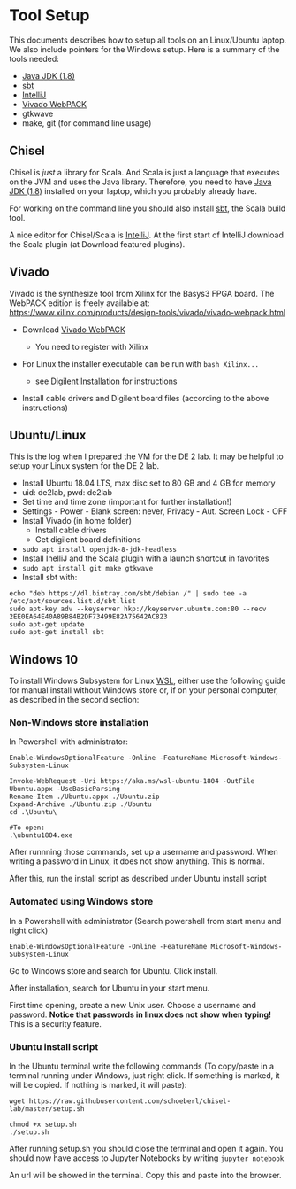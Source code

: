 
# Tool Setup

This documents describes how to setup all tools on an Linux/Ubuntu
laptop. We also include pointers for the Windows setup.
Here is a summary of the tools needed:

 * [Java JDK (1.8)](https://www.oracle.com/technetwork/java/javase/downloads/jdk8-downloads-2133151.html)
 * [sbt](https://www.scala-sbt.org/)
 * [IntelliJ](https://www.jetbrains.com/idea/download/)
 * [Vivado WebPACK](https://www.xilinx.com/products/design-tools/vivado/vivado-webpack.html)
 * gtkwave
 * make, git (for command line usage)

## Chisel

Chisel is *just* a library for Scala. And Scala is just a language that executes
on the JVM and uses the Java library. Therefore, you need to have
[Java JDK (1.8)](https://www.oracle.com/technetwork/java/javase/downloads/jdk8-downloads-2133151.html)
installed on your laptop, which you probably already have.

For working on the command line you should also install
[sbt](https://www.scala-sbt.org/), the Scala build tool.

A nice editor for Chisel/Scala is
[IntelliJ](https://www.jetbrains.com/idea/download/). At the first start
of IntelliJ download the Scala plugin (at Download featured plugins).

## Vivado

Vivado is the synthesize tool from Xilinx for the Basys3 FPGA board.
The WebPACK edition is freely available at:
https://www.xilinx.com/products/design-tools/vivado/vivado-webpack.html

 * Download [Vivado WebPACK](https://www.xilinx.com/products/design-tools/vivado/vivado-webpack.html)
   * You need to register with Xilinx

 * For Linux the installer executable can be run with ```bash Xilinx...```
   * see
     [Digilent Installation](https://reference.digilentinc.com/vivado/installing-vivado/start)
     for instructions
 * Install cable drivers and Digilent board files (according to the above instructions)

## Ubuntu/Linux

This is the log when I prepared the VM for the DE 2 lab. It may be helpful to setup
your Linux system for the DE 2 lab.

 * Install Ubuntu 18.04 LTS, max disc set to 80 GB and 4 GB for memory
 * uid: de2lab, pwd: de2lab
 * Set time and time zone (important for further installation!)
 * Settings - Power - Blank screen: never, Privacy - Aut. Screen Lock - OFF
 * Install Vivado (in home folder)
   * Install cable drivers
   * Get digilent board definitions
 * ```sudo apt install openjdk-8-jdk-headless```
 * Install InelliJ and the Scala plugin with a launch shortcut in favorites
 * ```sudo apt install git make gtkwave```
 * Install sbt with:
```
echo "deb https://dl.bintray.com/sbt/debian /" | sudo tee -a /etc/apt/sources.list.d/sbt.list
sudo apt-key adv --keyserver hkp://keyserver.ubuntu.com:80 --recv 2EE0EA64E40A89B84B2DF73499E82A75642AC823
sudo apt-get update
sudo apt-get install sbt
```

## Windows 10

To install Windows Subsystem for Linux [WSL](https://docs.microsoft.com/en-us/windows/wsl/install-win10), either use the following guide for manual install without Windows store or, if on your personal computer, as described in the second section:

### Non-Windows store installation
In Powershell with administrator:
```
Enable-WindowsOptionalFeature -Online -FeatureName Microsoft-Windows-Subsystem-Linux

Invoke-WebRequest -Uri https://aka.ms/wsl-ubuntu-1804 -OutFile Ubuntu.appx -UseBasicParsing
Rename-Item ./Ubuntu.appx ./Ubuntu.zip
Expand-Archive ./Ubuntu.zip ./Ubuntu
cd .\Ubuntu\

#To open:
.\ubuntu1804.exe
```

After runnning those commands, set up a username and password. When writing a password in Linux, it does not show anything. This is normal.

After this, run the install script as described under Ubuntu install script


### Automated using Windows store

In a Powershell with administrator (Search powershell from start menu and right click)

```
Enable-WindowsOptionalFeature -Online -FeatureName Microsoft-Windows-Subsystem-Linux
```

Go to Windows store and search for Ubuntu. Click install.

After installation, search for Ubuntu in your start menu.

First time opening, create a new Unix user. Choose a username and password. **Notice that passwords in linux does not show when typing!** This is a security feature.

### Ubuntu install script
In the Ubuntu terminal write the following commands (To copy/paste in a terminal running under Windows, just right click. If something is marked, it will be copied. If nothing is marked, it will paste):
```
wget https://raw.githubusercontent.com/schoeberl/chisel-lab/master/setup.sh

chmod +x setup.sh
./setup.sh
```

After running setup.sh you should close the terminal and open it again. You should now have access to Jupyter Notebooks by writing ```jupyter notebook```

An url will be showed in the terminal. Copy this and paste into the browser.
